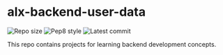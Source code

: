 # alx-backend-user-data

![Repo size](https://img.shields.io/github/repo-size/therealsammy/alx-backend)
![Pep8 style](https://img.shields.io/badge/PEP8-style%20guide-purple?style=round-square)
![Latest commit](https://img.shields.io/github/last-commit/therealsammy/alx-backend/main?style=round-square)

This repo contains projects for learning backend development concepts.
